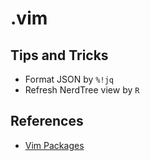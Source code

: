 # .vim

## Tips and Tricks

- Format JSON by `%!jq`
- Refresh NerdTree view by `R`

## References
- [Vim Packages][1]


[1]: https://learnvim.irian.to/customize/vim_packages
